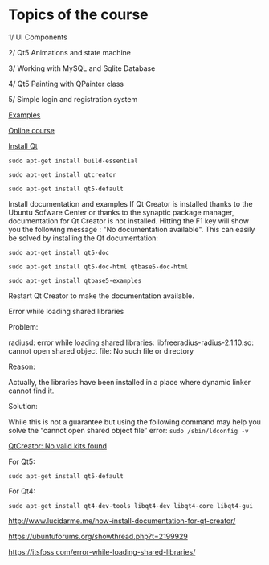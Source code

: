 
# Topics of the course

1/ UI Components

2/ Qt5 Animations and state machine 

3/ Working with MySQL and Sqlite Database

4/ Qt5 Painting with QPainter class

5/ Simple login and registration system

[Examples](https://codeloop.org/)

[Online course](https://www.youtube.com/watch?v=Et_bgnJ_Hhg)

[Install Qt](https://stackoverflow.com/questions/48147356/install-qt-on-ubuntu)

    sudo apt-get install build-essential

    sudo apt-get install qtcreator

    sudo apt-get install qt5-default

Install documentation and examples If Qt Creator is installed thanks to the Ubuntu Sofware Center or thanks to the synaptic package manager, documentation for Qt Creator is not installed. Hitting the F1 key will show you the following message : "No documentation available". This can easily be solved by installing the Qt documentation:

    sudo apt-get install qt5-doc

    sudo apt-get install qt5-doc-html qtbase5-doc-html

    sudo apt-get install qtbase5-examples

Restart Qt Creator to make the documentation available.

Error while loading shared libraries

Problem:

radiusd: error while loading shared libraries: libfreeradius-radius-2.1.10.so: cannot open shared object file: No such file or directory

Reason:

Actually, the libraries have been installed in a place where dynamic linker cannot find it.

Solution:

While this is not a guarantee but using the following command may help you solve the “cannot open shared object file” error: `sudo /sbin/ldconfig -v`

[QtCreator: No valid kits found](https://stackoverflow.com/questions/26499404/qtcreator-no-valid-kits-found)

For Qt5:

    sudo apt-get install qt5-default
        
For Qt4:

    sudo apt-get install qt4-dev-tools libqt4-dev libqt4-core libqt4-gui

http://www.lucidarme.me/how-install-documentation-for-qt-creator/

https://ubuntuforums.org/showthread.php?t=2199929

https://itsfoss.com/error-while-loading-shared-libraries/
